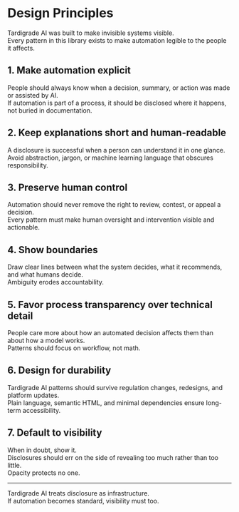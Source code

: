 # Design Principles

Tardigrade AI was built to make invisible systems visible.  
Every pattern in this library exists to make automation legible to the people it affects.

## 1. Make automation explicit
People should always know when a decision, summary, or action was made or assisted by AI.  
If automation is part of a process, it should be disclosed where it happens, not buried in documentation.

## 2. Keep explanations short and human-readable
A disclosure is successful when a person can understand it in one glance.  
Avoid abstraction, jargon, or machine learning language that obscures responsibility.

## 3. Preserve human control
Automation should never remove the right to review, contest, or appeal a decision.  
Every pattern must make human oversight and intervention visible and actionable.

## 4. Show boundaries
Draw clear lines between what the system decides, what it recommends, and what humans decide.  
Ambiguity erodes accountability.

## 5. Favor process transparency over technical detail
People care more about how an automated decision affects them than about how a model works.  
Patterns should focus on workflow, not math.

## 6. Design for durability
Tardigrade AI patterns should survive regulation changes, redesigns, and platform updates.  
Plain language, semantic HTML, and minimal dependencies ensure long-term accessibility.

## 7. Default to visibility
When in doubt, show it.  
Disclosures should err on the side of revealing too much rather than too little.  
Opacity protects no one.

---

Tardigrade AI treats disclosure as infrastructure.  
If automation becomes standard, visibility must too.
